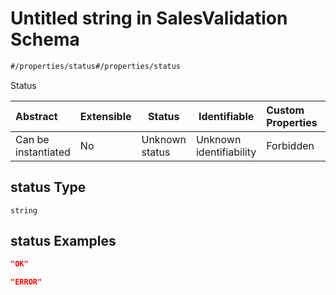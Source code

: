 # Untitled string in SalesValidation Schema

```txt
#/properties/status#/properties/status
```

Status


| Abstract            | Extensible | Status         | Identifiable            | Custom Properties | Additional Properties | Access Restrictions | Defined In                                                                                                  |
| :------------------ | ---------- | -------------- | ----------------------- | :---------------- | --------------------- | ------------------- | ----------------------------------------------------------------------------------------------------------- |
| Can be instantiated | No         | Unknown status | Unknown identifiability | Forbidden         | Allowed               | none                | [sales-validation.json\*](../../schema/proprietary-extensions/sales-validation.json "open original schema") |

## status Type

`string`

## status Examples

```json
"OK"
```

```json
"ERROR"
```
